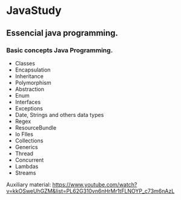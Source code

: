 # JavaStudy
## Essencial java programming.

### Basic concepts Java Programming.

- Classes
- Encapsulation 
- Inheritance
- Polymorphism
- Abstraction
- Enum
- Interfaces
- Exceptions
- Date, Strings and others data types
- Regex
- ResourceBundle
- Io FIles
- Collections
- Generics
- Thread
- Concurrent
- Lambdas
- Streams

Auxiliary material:
https://www.youtube.com/watch?v=kkOSweUhGZM&list=PL62G310vn6nHrMr1tFLNOYP_c73m6nAzL
